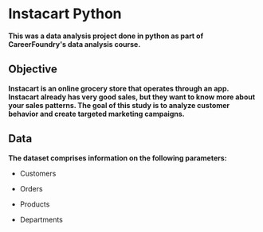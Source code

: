 # Instacart Python
**This was a data analysis project done in python as part of CareerFoundry's data analysis course.**

## Objective
**Instacart is an online grocery store that operates through an app. Instacart already has very good sales, but they want to know more about your sales patterns. The goal of this study is to analyze customer behavior and create targeted marketing campaigns.**

## Data
**The dataset comprises information on the following parameters:**

- Customers
* Orders
+ Products
- Departments
